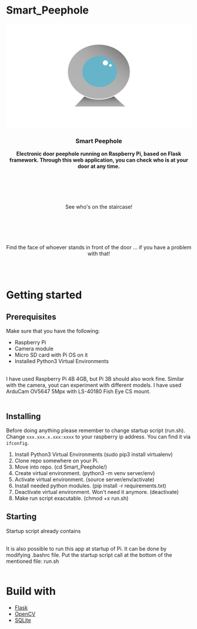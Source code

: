 # Smart_Peephole

<p align="center">
    <img src="server/static/img/logo.svg" alt="Logo" width="800">
    <h3 align="center"><strong>Smart Peephole</strong></h3>

<p align="center">
        <strong>Electronic door peephole running on Raspberry Pi, based on Flask framework. Through this web application, you can check who is at your door at any time.</strong>
        <br />
    </p>
</p>

<br />
<br />
<p align="center">
    <img src="images/goingOut.gif" alt="" height="450">
    <p align="center">
        See who's on the staircase!
    </p>
</p>
<br />
<br />

<p align="center">
    <img src="images/faceDetection.gif" alt="" height="450">
    <p align="center">
        Find the face of whoever stands in front of the door ... if you have a problem with that!
    </p>
</p>
<br />
<br />

# Getting started
## Prerequisites
Make sure that you have the following:
* Raspberry Pi
* Camera module
* Micro SD card with Pi OS on it
* Installed Python3 Virtual Environments

<br />
I have used Raspberry Pi 4B 4GB, but Pi 3B should also work fine. Similar with the camera, yout can experiment with different models. I have used ArduCam OV5647 5Mpx with LS-40180 Fish Eye CS mount.
<br />
<br />

## Installing
Before doing anything please remember to change startup script (run.sh). Change `xxx.xxx.x.xxx:xxxx` to your raspberry ip address. You can find it via `ifconfig`. 

1. Install Python3 Virtual Environments (sudo pip3 install virtualenv)
1. Clone repo somewhere on your Pi.
2. Move into repo. (cd Smart_Peephole/)
3. Create virtual environment. (python3 -m venv server/env)
4. Activate virtual environment. (source server/env/activate)
5. Install needed python modules. (pip install -r requirements.txt)
6. Deactivate virtual environment. Won't need it anymore. (deactivate)
7. Make run script exacutable. (chmod +x run.sh)

## Starting
Startup script already contains 


<br />
It is also possible to run this app at startup of Pi. It can be done by modifying .bashrc file. Put the startup script call at the bottom of the mentioned file: run.sh
<br />
<br />

# Build with
* <a href="https://flask.palletsprojects.com/en/1.1.x/">Flask</a>
* <a href="https://opencv.org/">OpenCV</a>
* <a href="https://www.sqlite.org/index.html">SQLite</a>

